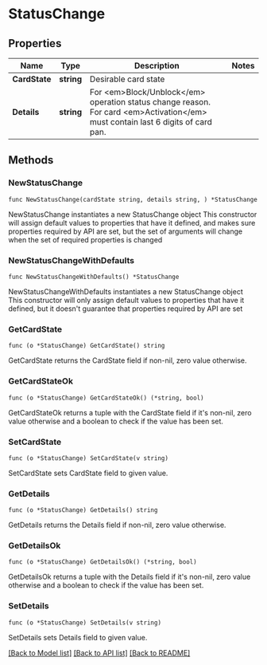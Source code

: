 # StatusChange

## Properties

Name | Type | Description | Notes
------------ | ------------- | ------------- | -------------
**CardState** | **string** | Desirable card state | 
**Details** | **string** | For &lt;em&gt;Block/Unblock&lt;/em&gt; operation status change reason. For card &lt;em&gt;Activation&lt;/em&gt; must contain last 6 digits of card pan. | 

## Methods

### NewStatusChange

`func NewStatusChange(cardState string, details string, ) *StatusChange`

NewStatusChange instantiates a new StatusChange object
This constructor will assign default values to properties that have it defined,
and makes sure properties required by API are set, but the set of arguments
will change when the set of required properties is changed

### NewStatusChangeWithDefaults

`func NewStatusChangeWithDefaults() *StatusChange`

NewStatusChangeWithDefaults instantiates a new StatusChange object
This constructor will only assign default values to properties that have it defined,
but it doesn't guarantee that properties required by API are set

### GetCardState

`func (o *StatusChange) GetCardState() string`

GetCardState returns the CardState field if non-nil, zero value otherwise.

### GetCardStateOk

`func (o *StatusChange) GetCardStateOk() (*string, bool)`

GetCardStateOk returns a tuple with the CardState field if it's non-nil, zero value otherwise
and a boolean to check if the value has been set.

### SetCardState

`func (o *StatusChange) SetCardState(v string)`

SetCardState sets CardState field to given value.


### GetDetails

`func (o *StatusChange) GetDetails() string`

GetDetails returns the Details field if non-nil, zero value otherwise.

### GetDetailsOk

`func (o *StatusChange) GetDetailsOk() (*string, bool)`

GetDetailsOk returns a tuple with the Details field if it's non-nil, zero value otherwise
and a boolean to check if the value has been set.

### SetDetails

`func (o *StatusChange) SetDetails(v string)`

SetDetails sets Details field to given value.



[[Back to Model list]](../README.md#documentation-for-models) [[Back to API list]](../README.md#documentation-for-api-endpoints) [[Back to README]](../README.md)


